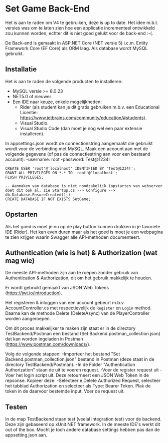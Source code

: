 # Set Game Back-End

Het is aan te raden om V4 te gebruiken, deze is up to date. 
Het idee m.b.t. versies was om te laten zien hoe een applicatie incrementeel ontwikkeld zou kunnen worden, echter dit is niet goed gelukt voor de back-end :-(.

De Back-end is gemaakt in ASP.NET Core (NET versie 5) i.c.m. Entity Framework Core (EF Core) als ORM laag. 
Als database wordt MySQL gebruikt. 

## Installatie

Het is aan te raden de volgende producten te installeren:
- MySQL versie >= 8.0.23 
- NET5.0 of nieuwer
- Een IDE naar keuze, enkele mogelijkheden:
  - Rider (als student kan je dit gratis gebruiken m.b.v. een Educational Licentie: https://www.jetbrains.com/community/education/#students).
  - Visual Studio.
  - Visual Studio Code (dan moet je nog wel een paar extensie installeren).

In appsettings.json wordt de connectionstring aangemaakt die gebruikt wordt voor de verbinding met MySQL.
Maak een acoount aan met de volgende gegevens (of pas de connectiestring aan voor een bestaand account):
-username: root
-password: Test@1234!

```
CREATE USER 'root'@'localhost' IDENTIFIED BY 'Test@1234!';
GRANT ALL PRIVILEGES ON *.* TO 'root'@'localhost';
FLUSH PRIVILEGES;

-- Aanmaken van database is niet noodzakelijk (opstarten van webserver doet dit ook al, zie Startup.cs --> Configure --> db.Database.EnsureCreated();)
CREATE DATABASE IF NOT EXISTS SetGame;
```

## Opstarten

Als het goed is moet je nu op de play button kunnen drukken in je favoriete IDE (Rider).
Het kan even duren maar als het goed is moet je een webpagina te zien krijgen waarin Swagger alle API-methoden documenteert. 

## Authentication (wie is het) & Authorization (wat mag wie)
 
De meeste API-methoden zijn aan te roepen zonder gebruik van Authentication & Authorization, dit om het gebruik makkelijk te houden.

Er wordt gebruikt gemaakt van JSON Web Tokens (https://jwt.io/introduction). 

Het registeren & inloggen van een account gebeurt m.b.v. AccountController.cs met respectievelijk de `Register` en `Login` method.
Daarna kan de methode Delete (DeleteAsync) van de PlayerController worden aangeroepen.

Om dit proces makkelijker te maken zijn staat er in de directory TestBackend/Postman een bestand (Set Backend.postman_collection.json) dat kan worden ingeladen in Postman (https://www.postman.com/downloads/).

Volg de volgende stappen:
-Importeer het bestand "Set Backend.postman_collection.json" bestand in Postman (deze staat in de directory TestBackend/Postman).
-In de Folder "Authentication Authorization" staan de uit te voeren request.
-Voer de register request uit
-Voer het login script uit. Deze retourneert een JSON Web Token in de repsonse. Kopieer deze. 
-Selecteer e Delete Authorized Request, selecteer het tabblad Authorization en selecteer als Type: Bearer Token. Plak de token in de daarvoor bestemde input. Voer de request uit. 

## Testen

In de map TestBackend staan test (veelal integration test) voor de backend.
Deze zijn gebaseerd op xUnit.NET framework. In de meeste IDE's werkt dit out of the box. 
Mocht je toch andere database settings hebben pas dan de appsetting.json aan.

